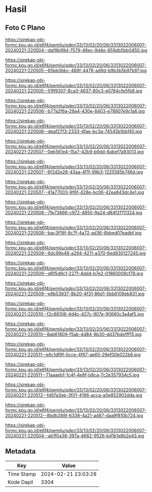 # Hasil

## Foto C Plano

https://sirekap-obj-formc.kpu.go.id/e6f4/pemilu/pdpr/33/13/02/20/06/3313022006007-20240221-220504--daf9b99d-7579-48ec-9d4e-659db5bb0450.jpg

https://sirekap-obj-formc.kpu.go.id/e6f4/pemilu/pdpr/33/13/02/20/06/3313022006007-20240221-220505--65bb0bbc-489f-4478-ad9d-b9b3b5b97b97.jpg

https://sirekap-obj-formc.kpu.go.id/e6f4/pemilu/pdpr/33/13/02/20/06/3313022006007-20240221-220505--51ff9307-8ca3-4637-80c3-e0784cfe5fb8.jpg

https://sirekap-obj-formc.kpu.go.id/e6f4/pemilu/pdpr/33/13/02/20/06/3313022006007-20240221-220506--b77a2f6a-29a4-430e-8403-e78807e9c1a6.jpg

https://sirekap-obj-formc.kpu.go.id/e6f4/pemilu/pdpr/33/13/02/20/06/3313022006007-20240221-220506--deaf27f3-2333-4fae-bc3a-74545b1bbf40.jpg

https://sirekap-obj-formc.kpu.go.id/e6f4/pemilu/pdpr/33/13/02/20/06/3313022006007-20240221-220507--0eb561e4-15a7-42b9-b9dd-6abef7a93013.jpg

https://sirekap-obj-formc.kpu.go.id/e6f4/pemilu/pdpr/33/13/02/20/06/3313022006007-20240221-220507--6f2d2e28-43aa-4f1f-99b3-1225585b746d.jpg

https://sirekap-obj-formc.kpu.go.id/e6f4/pemilu/pdpr/33/13/02/20/06/3313022006007-20240221-220507--41a77003-9f6f-428e-bc06-42ea843dc4e1.jpg

https://sirekap-obj-formc.kpu.go.id/e6f4/pemilu/pdpr/33/13/02/20/06/3313022006007-20240221-220508--7fe73866-c972-4850-9a24-d84f2f111324.jpg

https://sirekap-obj-formc.kpu.go.id/e6f4/pemilu/pdpr/33/13/02/20/06/3313022006007-20240221-220508--bac3f19f-8c7f-4a72-ad36-6bbed07eadbf.jpg

https://sirekap-obj-formc.kpu.go.id/e6f4/pemilu/pdpr/33/13/02/20/06/3313022006007-20240221-220509--6dc99e48-a294-4211-a370-6ed930127245.jpg

https://sirekap-obj-formc.kpu.go.id/e6f4/pemilu/pdpr/33/13/02/20/06/3313022006007-20240221-220509--d6f5d9c1-2271-4ddd-b7e2-01860009cf78.jpg

https://sirekap-obj-formc.kpu.go.id/e6f4/pemilu/pdpr/33/13/02/20/06/3313022006007-20240221-220509--e9b53937-8b20-4f31-86d1-5bb6109eb831.jpg

https://sirekap-obj-formc.kpu.go.id/e6f4/pemilu/pdpr/33/13/02/20/06/3313022006007-20240221-220510--f2c88106-4d4c-427c-907e-90660c3a4af5.jpg

https://sirekap-obj-formc.kpu.go.id/e6f4/pemilu/pdpr/33/13/02/20/06/3313022006007-20240221-220510--8ab61809-f5ab-4d84-8b30-dd37bde1ff15.jpg

https://sirekap-obj-formc.kpu.go.id/e6f4/pemilu/pdpr/33/13/02/20/06/3313022006007-20240221-220511--e6c1df9f-0cce-4f67-ae65-29ef00b022b6.jpg

https://sirekap-obj-formc.kpu.go.id/e6f4/pemilu/pdpr/33/13/02/20/06/3313022006007-20240221-220511--71aaaeb1-1c4f-4e8f-b8ca-7c2e357934c5.jpg

https://sirekap-obj-formc.kpu.go.id/e6f4/pemilu/pdpr/33/13/02/20/06/3313022006007-20240221-220512--fd97a3eb-3f01-4196-acca-a0e852902dda.jpg

https://sirekap-obj-formc.kpu.go.id/e6f4/pemilu/pdpr/33/13/02/20/06/3313022006007-20240221-220512--8bdb288f-6338-4a21-ad87-daa9f810b724.jpg

https://sirekap-obj-formc.kpu.go.id/e6f4/pemilu/pdpr/33/13/02/20/06/3313022006007-20240221-220504--ab1f0a38-397a-4662-9526-b41b1e8b2e43.jpg


## Metadata

| Key        | Value               |
| ---------- | ------------------- |
| Time Stamp | 2024-02-21 23:03:28 |
| Kode Dapil | 3304                |



